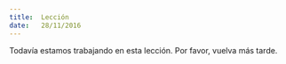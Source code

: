 ```yaml
---
title:  Lección
date:   28/11/2016
---
```


Todavía estamos trabajando en esta lección. Por favor, vuelva más tarde.